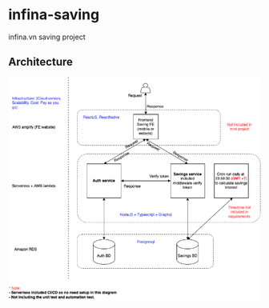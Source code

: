 # infina-saving
infina.vn saving project

## Architecture
![Architecture](./Saving%20Project%20Architecture.drawio.png?raw=true "Architecture")
